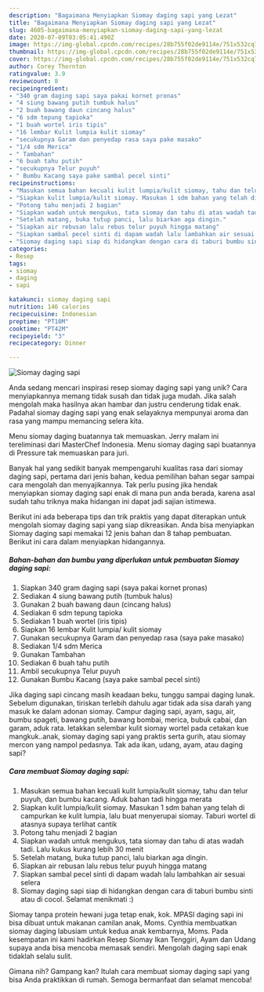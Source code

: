 ```yaml
---
description: "Bagaimana Menyiapkan Siomay daging sapi yang Lezat"
title: "Bagaimana Menyiapkan Siomay daging sapi yang Lezat"
slug: 4605-bagaimana-menyiapkan-siomay-daging-sapi-yang-lezat
date: 2020-07-09T03:05:41.490Z
image: https://img-global.cpcdn.com/recipes/28b755f02de9114e/751x532cq70/siomay-daging-sapi-foto-resep-utama.jpg
thumbnail: https://img-global.cpcdn.com/recipes/28b755f02de9114e/751x532cq70/siomay-daging-sapi-foto-resep-utama.jpg
cover: https://img-global.cpcdn.com/recipes/28b755f02de9114e/751x532cq70/siomay-daging-sapi-foto-resep-utama.jpg
author: Corey Thornton
ratingvalue: 3.9
reviewcount: 8
recipeingredient:
- "340 gram daging sapi saya pakai kornet pronas"
- "4 siung bawang putih tumbuk halus"
- "2 buah bawang daun cincang halus"
- "6 sdm tepung tapioka"
- "1 buah wortel iris tipis"
- "16 lembar Kulit lumpia kulit siomay"
- "secukupnya Garam dan penyedap rasa saya pake masako"
- "1/4 sdm Merica"
- " Tambahan"
- "6 buah tahu putih"
- "secukupnya Telur puyuh"
- " Bumbu Kacang saya pake sambal pecel sinti"
recipeinstructions:
- "Masukan semua bahan kecuali kulit lumpia/kulit siomay, tahu dan telur puyuh, dan bumbu kacang. Aduk bahan tadi hingga merata"
- "Siapkan kulit lumpia/kulit siomay. Masukan 1 sdm bahan yang telah di campurkan ke kulit lumpia, lalu buat menyerupai siomay. Taburi wortel di atasnya supaya terlihat cantik"
- "Potong tahu menjadi 2 bagian"
- "Siapkan wadah untuk mengukus, tata siomay dan tahu di atas wadah tadi. Lalu kukus kurang lebih 30 menit"
- "Setelah matang, buka tutup panci, lalu biarkan aga dingin."
- "Siapkan air rebusan lalu rebus telur puyuh hingga matang"
- "Siapkan sambal pecel sinti di dapam wadah lalu lambahkan air sesuai selera"
- "Siomay daging sapi siap di hidangkan dengan cara di taburi bumbu sinti atau di cocol. Selamat menikmati :)"
categories:
- Resep
tags:
- siomay
- daging
- sapi

katakunci: siomay daging sapi 
nutrition: 146 calories
recipecuisine: Indonesian
preptime: "PT10M"
cooktime: "PT42M"
recipeyield: "3"
recipecategory: Dinner

---
```



![Siomay daging sapi](https://img-global.cpcdn.com/recipes/28b755f02de9114e/751x532cq70/siomay-daging-sapi-foto-resep-utama.jpg)

Anda sedang mencari inspirasi resep siomay daging sapi yang unik? Cara menyiapkannya memang tidak susah dan tidak juga mudah. Jika salah mengolah maka hasilnya akan hambar dan justru cenderung tidak enak. Padahal siomay daging sapi yang enak selayaknya mempunyai aroma dan rasa yang mampu memancing selera kita.

Menu siomay daging buatannya tak memuaskan. Jerry malam ini tereliminasi dari MasterChef Indonesia. Menu siomay daging sapi buatannya di Pressure tak memuaskan para juri.

Banyak hal yang sedikit banyak mempengaruhi kualitas rasa dari siomay daging sapi, pertama dari jenis bahan, kedua pemilihan bahan segar sampai cara mengolah dan menyajikannya. Tak perlu pusing jika hendak menyiapkan siomay daging sapi enak di mana pun anda berada, karena asal sudah tahu triknya maka hidangan ini dapat jadi sajian istimewa.


Berikut ini ada beberapa tips dan trik praktis yang dapat diterapkan untuk mengolah siomay daging sapi yang siap dikreasikan. Anda bisa menyiapkan Siomay daging sapi memakai 12 jenis bahan dan 8 tahap pembuatan. Berikut ini cara dalam menyiapkan hidangannya.

<!--inarticleads1-->

##### Bahan-bahan dan bumbu yang diperlukan untuk pembuatan Siomay daging sapi:

1. Siapkan 340 gram daging sapi (saya pakai kornet pronas)
1. Sediakan 4 siung bawang putih (tumbuk halus)
1. Gunakan 2 buah bawang daun (cincang halus)
1. Sediakan 6 sdm tepung tapioka
1. Sediakan 1 buah wortel (iris tipis)
1. Siapkan 16 lembar Kulit lumpia/ kulit siomay
1. Gunakan secukupnya Garam dan penyedap rasa (saya pake masako)
1. Sediakan 1/4 sdm Merica
1. Gunakan  Tambahan
1. Sediakan 6 buah tahu putih
1. Ambil secukupnya Telur puyuh
1. Gunakan  Bumbu Kacang (saya pake sambal pecel sinti)


Jika daging sapi cincang masih keadaan beku, tunggu sampai daging lunak. Sebelum digunakan, tiriskan terlebih dahulu agar tidak ada sisa darah yang masuk ke dalam adonan siomay. Campur daging sapi, ayam, sagu, air, bumbu spageti, bawang putih, bawang bombai, merica, bubuk cabai, dan garam, aduk rata. letakkan selembar kulit siomay wortel pada cetakan kue mangkuk..anak, siomay daging sapi yang praktis serta gurih, atau siomay mercon yang nampol pedasnya. Tak ada ikan, udang, ayam, atau daging sapi? 

<!--inarticleads2-->

##### Cara membuat Siomay daging sapi:

1. Masukan semua bahan kecuali kulit lumpia/kulit siomay, tahu dan telur puyuh, dan bumbu kacang. Aduk bahan tadi hingga merata
1. Siapkan kulit lumpia/kulit siomay. Masukan 1 sdm bahan yang telah di campurkan ke kulit lumpia, lalu buat menyerupai siomay. Taburi wortel di atasnya supaya terlihat cantik
1. Potong tahu menjadi 2 bagian
1. Siapkan wadah untuk mengukus, tata siomay dan tahu di atas wadah tadi. Lalu kukus kurang lebih 30 menit
1. Setelah matang, buka tutup panci, lalu biarkan aga dingin.
1. Siapkan air rebusan lalu rebus telur puyuh hingga matang
1. Siapkan sambal pecel sinti di dapam wadah lalu lambahkan air sesuai selera
1. Siomay daging sapi siap di hidangkan dengan cara di taburi bumbu sinti atau di cocol. Selamat menikmati :)


Siomay tanpa protein hewani juga tetap enak, kok. MPASI daging sapi ini bisa dibuat untuk makanan camilan anak, Moms. Cynthia membuatkan siomay daging labusiam untuk kedua anak kembarnya, Moms. Pada kesempatan ini kami hadirkan Resep Siomay Ikan Tenggiri, Ayam dan Udang supaya anda bisa mencoba memasak sendiri. Mengolah daging sapi enak tidaklah selalu sulit. 

Gimana nih? Gampang kan? Itulah cara membuat siomay daging sapi yang bisa Anda praktikkan di rumah. Semoga bermanfaat dan selamat mencoba!
